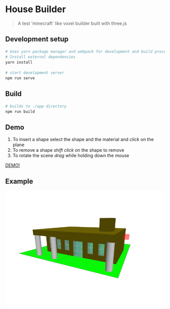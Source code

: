 # House Builder
> A test 'minecraft' like voxel builder built with three.js

## Development setup
```bash
# Uses yarn package manager and webpack for development and build processes
# Install external dependencies
yarn install

# start development server
npm run serve
```

## Build
```bash
# builds to ./app directory
npm run build
```

## Demo
1. To insert a shape select the shape and the material and *click* on the 
plane
1. To remove a shape *shift click* on the shape to remove
1. To rotate the scene *drag* while holding down the mouse

[DEMO!](https://pulasthibandara.github.io/house-builder/)

## Example
![House Builder Example](example.png)